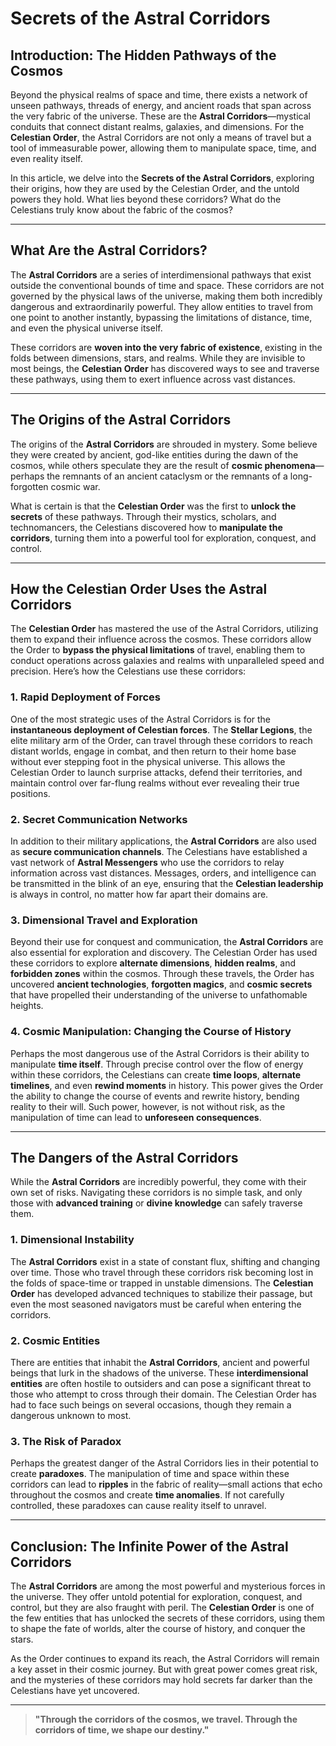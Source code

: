 # Secrets of the Astral Corridors

## Introduction: The Hidden Pathways of the Cosmos

Beyond the physical realms of space and time, there exists a network of unseen pathways, threads of energy, and ancient roads that span across the very fabric of the universe. These are the **Astral Corridors**—mystical conduits that connect distant realms, galaxies, and dimensions. For the **Celestian Order**, the Astral Corridors are not only a means of travel but a tool of immeasurable power, allowing them to manipulate space, time, and even reality itself.

In this article, we delve into the **Secrets of the Astral Corridors**, exploring their origins, how they are used by the Celestian Order, and the untold powers they hold. What lies beyond these corridors? What do the Celestians truly know about the fabric of the cosmos?

---

## What Are the Astral Corridors?

The **Astral Corridors** are a series of interdimensional pathways that exist outside the conventional bounds of time and space. These corridors are not governed by the physical laws of the universe, making them both incredibly dangerous and extraordinarily powerful. They allow entities to travel from one point to another instantly, bypassing the limitations of distance, time, and even the physical universe itself.

These corridors are **woven into the very fabric of existence**, existing in the folds between dimensions, stars, and realms. While they are invisible to most beings, the **Celestian Order** has discovered ways to see and traverse these pathways, using them to exert influence across vast distances.

---

## The Origins of the Astral Corridors

The origins of the **Astral Corridors** are shrouded in mystery. Some believe they were created by ancient, god-like entities during the dawn of the cosmos, while others speculate they are the result of **cosmic phenomena**—perhaps the remnants of an ancient cataclysm or the remnants of a long-forgotten cosmic war.

What is certain is that the **Celestian Order** was the first to **unlock the secrets** of these pathways. Through their mystics, scholars, and technomancers, the Celestians discovered how to **manipulate the corridors**, turning them into a powerful tool for exploration, conquest, and control.

---

## How the Celestian Order Uses the Astral Corridors

The **Celestian Order** has mastered the use of the Astral Corridors, utilizing them to expand their influence across the cosmos. These corridors allow the Order to **bypass the physical limitations** of travel, enabling them to conduct operations across galaxies and realms with unparalleled speed and precision. Here’s how the Celestians use these corridors:

### 1. **Rapid Deployment of Forces**

One of the most strategic uses of the Astral Corridors is for the **instantaneous deployment of Celestian forces**. The **Stellar Legions**, the elite military arm of the Order, can travel through these corridors to reach distant worlds, engage in combat, and then return to their home base without ever stepping foot in the physical universe. This allows the Celestian Order to launch surprise attacks, defend their territories, and maintain control over far-flung realms without ever revealing their true positions.

### 2. **Secret Communication Networks**

In addition to their military applications, the **Astral Corridors** are also used as **secure communication channels**. The Celestians have established a vast network of **Astral Messengers** who use the corridors to relay information across vast distances. Messages, orders, and intelligence can be transmitted in the blink of an eye, ensuring that the **Celestian leadership** is always in control, no matter how far apart their domains are.

### 3. **Dimensional Travel and Exploration**

Beyond their use for conquest and communication, the **Astral Corridors** are also essential for exploration and discovery. The Celestian Order has used these corridors to explore **alternate dimensions**, **hidden realms**, and **forbidden zones** within the cosmos. Through these travels, the Order has uncovered **ancient technologies**, **forgotten magics**, and **cosmic secrets** that have propelled their understanding of the universe to unfathomable heights.

### 4. **Cosmic Manipulation: Changing the Course of History**

Perhaps the most dangerous use of the Astral Corridors is their ability to manipulate **time itself**. Through precise control over the flow of energy within these corridors, the Celestians can create **time loops**, **alternate timelines**, and even **rewind moments** in history. This power gives the Order the ability to change the course of events and rewrite history, bending reality to their will. Such power, however, is not without risk, as the manipulation of time can lead to **unforeseen consequences**.

---

## The Dangers of the Astral Corridors

While the **Astral Corridors** are incredibly powerful, they come with their own set of risks. Navigating these corridors is no simple task, and only those with **advanced training** or **divine knowledge** can safely traverse them.

### 1. **Dimensional Instability**

The **Astral Corridors** exist in a state of constant flux, shifting and changing over time. Those who travel through these corridors risk becoming lost in the folds of space-time or trapped in unstable dimensions. The **Celestian Order** has developed advanced techniques to stabilize their passage, but even the most seasoned navigators must be careful when entering the corridors.

### 2. **Cosmic Entities**

There are entities that inhabit the **Astral Corridors**, ancient and powerful beings that lurk in the shadows of the universe. These **interdimensional entities** are often hostile to outsiders and can pose a significant threat to those who attempt to cross through their domain. The Celestian Order has had to face such beings on several occasions, though they remain a dangerous unknown to most.

### 3. **The Risk of Paradox**

Perhaps the greatest danger of the Astral Corridors lies in their potential to create **paradoxes**. The manipulation of time and space within these corridors can lead to **ripples** in the fabric of reality—small actions that echo throughout the cosmos and create **time anomalies**. If not carefully controlled, these paradoxes can cause reality itself to unravel.

---

## Conclusion: The Infinite Power of the Astral Corridors

The **Astral Corridors** are among the most powerful and mysterious forces in the universe. They offer untold potential for exploration, conquest, and control, but they are also fraught with peril. The **Celestian Order** is one of the few entities that has unlocked the secrets of these corridors, using them to shape the fate of worlds, alter the course of history, and conquer the stars.

As the Order continues to expand its reach, the Astral Corridors will remain a key asset in their cosmic journey. But with great power comes great risk, and the mysteries of these corridors may hold secrets far darker than the Celestians have yet uncovered.

---

> **"Through the corridors of the cosmos, we travel. Through the corridors of time, we shape our destiny."**
